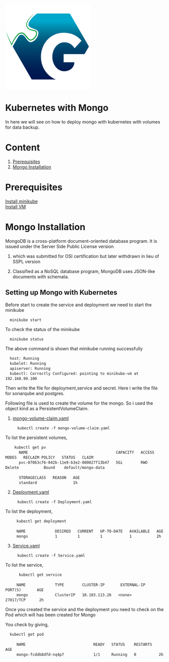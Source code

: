 
![Logo](https://github.com/tibrahul/Mongo-Kubernetes/blob/master/GeppettoIcon.png?raw=true"Logo")

# Kubernetes with Mongo<br/>
 In here we will see on how to deploy mongo with kubernetes with volumes for data backup.
 
# Content<br/>
 1. [Prerequisites](#prerequisites)
 1. [Mongo Installation](#mongo-installation)
 
 # Prerequisites
 [Install minikube](https://kubernetes.io/docs/tasks/tools/install-minikube/)<br/>
 [Install VM](https://www.virtualbox.org/wiki/Downloads)
 
 # Mongo Installation
 
 MongoDB is a cross-platform document-oriented database program. It is issued under the Server Side Public License version 
 
 1. which was submitted for OSI certification but later withdrawn in lieu of SSPL version 
 
 2. Classified as a NoSQL database program, MongoDB uses JSON-like documents with schemata.
 
## Setting up Mongo with Kubernetes
 
 Before start to create the service and deployment we need to start the minikube
 
      minikube start
      
 To check the status of the minikube 
 
      minikube status
  
 The above command is shown that minikube running successfully
 
      host: Running
      kubelet: Running
      apiserver: Running
      kubectl: Correctly Configured: pointing to minikube-vm at 192.168.99.100
      
Then write the file for deployment,service and secret. Here i write the file for sonarqube and postgres. 
 
Following file is used to create the volume for the mongo. So i used the object kind as a PersistentVolumeClaim.
 
1. [mongo-volume-claim.yaml](https://github.com/tibrahul/Mongo-Kubernetes/blob/master/docs/mongo-volume-claim.yaml)
 
         kubectl create -f mongo-volume-claim.yaml
       
  To list the persistent volumes, 
  
        kubectl get pv                                                                                                                                                                                                                                     
          NAME                                       CAPACITY   ACCESS MODES   RECLAIM POLICY   STATUS   CLAIM  
          pvc-07063cf6-042b-11e9-b3e2-080027f13b47   5Gi        RWO            Delete           Bound    default/mongo-data
    
          STORAGECLASS   REASON   AGE
          standard                1h

2. [Deployment.yaml](https://github.com/tibrahul/Mongo-Kubernetes/blob/master/docs/Deployment.yaml)
 
         kubectl create -f Deployment.yaml
         
         
  To list the deployment,
         
         kubectl get deployment
         
         NAME             DESIRED   CURRENT   UP-TO-DATE   AVAILABLE   AGE
         mongo            1         1         1            1           2h

         
3. [Service.yaml](https://github.com/tibrahul/Mongo-Kubernetes/blob/master/docs/Service.yaml)
 
         kubectl create -f Service.yaml
         
  To list the service,
 
          kubectl get service
 
         NAME             TYPE        CLUSTER-IP       EXTERNAL-IP   PORT(S)       AGE
         mongo            ClusterIP   10.103.113.26   <none>        27017/TCP      2h
         
Once you  created the service and the deployment you need to check on the Pod which will has been created for Mongo

You check by giving,

      kubectl get pod
     
         NAME                              READY   STATUS    RESTARTS   AGE
         mongo-fcddb8dfd-nq4p7             1/1     Running   0          2h
      
      
